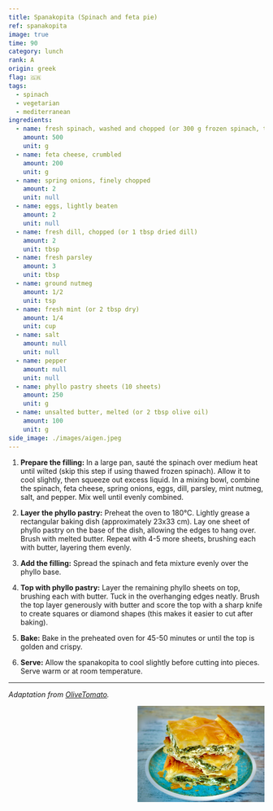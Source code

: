 ```yaml
---
title: Spanakopita (Spinach and feta pie)
ref: spanakopita
image: true
time: 90
category: lunch
rank: A
origin: greek
flag: 🇬🇷
tags:
  - spinach
  - vegetarian
  - mediterranean
ingredients:
  - name: fresh spinach, washed and chopped (or 300 g frozen spinach, thawed and drained)
    amount: 500
    unit: g
  - name: feta cheese, crumbled
    amount: 200
    unit: g
  - name: spring onions, finely chopped
    amount: 2
    unit: null
  - name: eggs, lightly beaten
    amount: 2
    unit: null
  - name: fresh dill, chopped (or 1 tbsp dried dill)
    amount: 2
    unit: tbsp
  - name: fresh parsley
    amount: 3
    unit: tbsp
  - name: ground nutmeg
    amount: 1/2
    unit: tsp
  - name: fresh mint (or 2 tbsp dry)
    amount: 1/4
    unit: cup
  - name: salt
    amount: null
    unit: null
  - name: pepper
    amount: null
    unit: null
  - name: phyllo pastry sheets (10 sheets)
    amount: 250
    unit: g
  - name: unsalted butter, melted (or 2 tbsp olive oil)
    amount: 100
    unit: g
side_image: ./images/aigen.jpeg
---
```


1. **Prepare the filling:**
In a large pan, sauté the spinach over medium heat until wilted (skip this step if using thawed frozen spinach). Allow it to cool slightly, then squeeze out excess liquid. In a mixing bowl, combine the spinach, feta cheese, spring onions, eggs, dill, parsley, mint nutmeg, salt, and pepper. Mix well until evenly combined.

2. **Layer the phyllo pastry:**
Preheat the oven to 180°C. Lightly grease a rectangular baking dish (approximately 23x33 cm). Lay one sheet of phyllo pastry on the base of the dish, allowing the edges to hang over. Brush with melted butter. Repeat with 4-5 more sheets, brushing each with butter, layering them evenly.

3. **Add the filling:**
Spread the spinach and feta mixture evenly over the phyllo base.

4. **Top with phyllo pastry:**
Layer the remaining phyllo sheets on top, brushing each with butter. Tuck in the overhanging edges neatly. Brush the top layer generously with butter and score the top with a sharp knife to create squares or diamond shapes (this makes it easier to cut after baking).

5. **Bake:**
Bake in the preheated oven for 45-50 minutes or until the top is golden and crispy.

6. **Serve:**
Allow the spanakopita to cool slightly before cutting into pieces. Serve warm or at room temperature.
   
---

_Adaptation from [OliveTomato](https://www.olivetomato.com/greek-spinach-and-feta-pie-spanakopita/)._

<img src="images/spanakopita.jpeg" style="width:250px; float:right;"/>